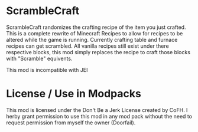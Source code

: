 # ScrambleCraft
ScrambleCraft randomizes the crafting recipe of the item you just crafted. This is a complete rewrite of Minecraft Recipes to allow for recipes to be altered while the game is running. Currently crafting table and furnace recipes can get scrambled.
All vanilla recipes still exist under there respective blocks, this mod simply replaces the recipe to craft those blocks with "Scramble" equivents.

This mod is incompatible with JEI

# License / Use in Modpacks
This mod is licensed under the Don't Be a Jerk License created by CoFH. I herby grant permission to use this mod in any mod pack without the need to request permission from myself the owner (Doorfail).
